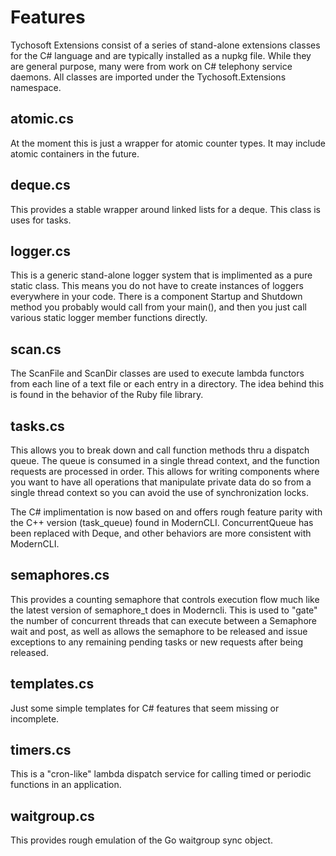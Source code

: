 # Features

Tychosoft Extensions consist of a series of stand-alone extensions classes for
the C# language and are typically installed as a nupkg file. While they are
general purpose, many were from work on C# telephony service daemons. All
classes are imported under the Tychosoft.Extensions namespace.

## atomic.cs

At the moment this is just a wrapper for atomic counter types. It may include
atomic containers in the future.

## deque.cs

This provides a stable wrapper around linked lists for a deque. This class is
uses for tasks.

## logger.cs

This is a generic stand-alone logger system that is implimented as a pure
static class. This means you do not have to create instances of loggers
everywhere in your code. There is a component Startup and Shutdown method you
probably would call from your main(), and then you just call various static
logger member functions directly.

## scan.cs

The ScanFile and ScanDir classes are used to execute lambda functors from
each line of a text file or each entry in a directory. The idea behind this
is found in the behavior of the Ruby file library.

## tasks.cs

This allows you to break down and call function methods thru a dispatch
queue. The queue is consumed in a single thread context, and the function
requests are processed in order. This allows for writing components where
you want to have all operations that manipulate private data do so from a
single thread context so you can avoid the use of synchronization locks.

The C# implimentation is now based on and offers rough feature parity with the
C++ version (task\_queue) found in ModernCLI. ConcurrentQueue has been replaced
with Deque, and other behaviors are more consistent with ModernCLI.

## semaphores.cs

This provides a counting semaphore that controls execution flow much like the
latest version of semaphore\_t does in Moderncli. This is used to "gate" the
number of concurrent threads that can execute between a Semaphore wait and
post, as well as allows the semaphore to be released and issue exceptions to
any remaining pending tasks or new requests after being released.

## templates.cs

Just some simple templates for C# features that seem missing or incomplete.

## timers.cs

This is a "cron-like" lambda dispatch service for calling timed or periodic
functions in an application.

## waitgroup.cs

This provides rough emulation of the Go waitgroup sync object.

